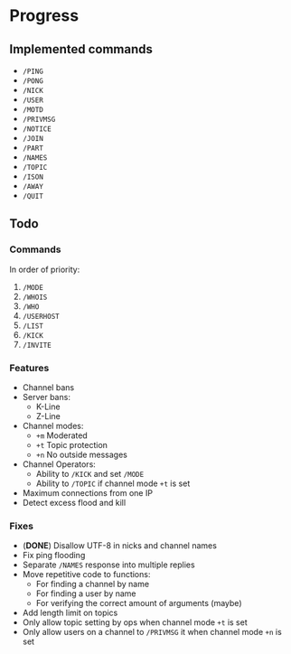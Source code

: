 Progress
========

Implemented commands
--------------------

 * `/PING`
 * `/PONG`
 * `/NICK`
 * `/USER`
 * `/MOTD`
 * `/PRIVMSG`
 * `/NOTICE`
 * `/JOIN`
 * `/PART`
 * `/NAMES`
 * `/TOPIC`
 * `/ISON`
 * `/AWAY`
 * `/QUIT`

Todo
----

### Commands

In order of priority:

1. `/MODE`
2. `/WHOIS`
3. `/WHO`
4. `/USERHOST`
5. `/LIST`
6. `/KICK`
7. `/INVITE`

### Features

 * Channel bans
 * Server bans:
   * K-Line
   * Z-Line
 * Channel modes:
   * `+m` Moderated
   * `+t` Topic protection
   * `+n` No outside messages
 * Channel Operators:
   * Ability to `/KICK` and set `/MODE`
   * Ability to `/TOPIC` if channel mode `+t` is set
 * Maximum connections from one IP
 * Detect excess flood and kill

### Fixes

 * (__DONE__) Disallow UTF-8 in nicks and channel names
 * Fix ping flooding
 * Separate `/NAMES` response into multiple replies
 * Move repetitive code to functions:
   * For finding a channel by name
   * For finding a user by name
   * For verifying the correct amount of arguments (maybe)
 * Add length limit on topics
 * Only allow topic setting by ops when channel mode `+t` is set
 * Only allow users on a channel to `/PRIVMSG` it when channel mode `+n` is set
